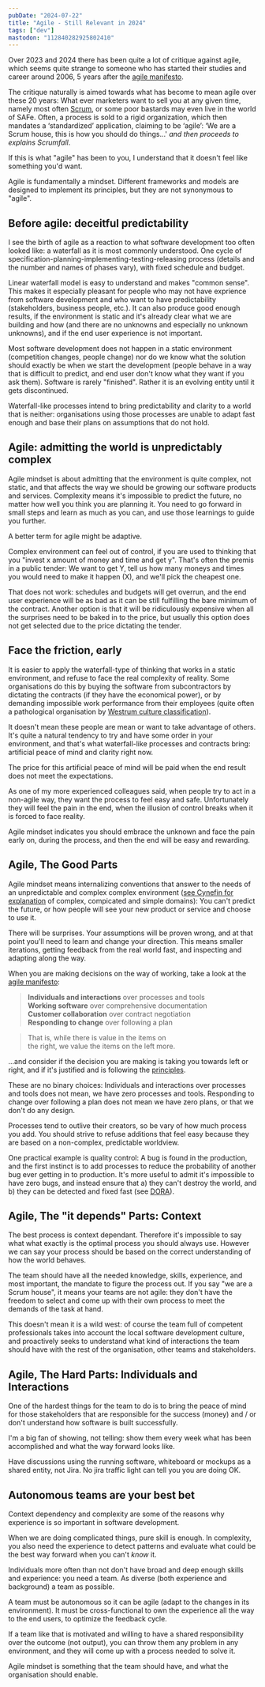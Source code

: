```yaml
---
pubDate: "2024-07-22"
title: "Agile - Still Relevant in 2024"
tags: ["dev"]
mastodon: "112840282925802410"
---
```

Over 2023 and 2024 there has been quite a lot of critique against agile, which seems quite strange to someone who has started their studies and career around 2006, 5 years after the [agile manifesto](https://agilemanifesto.org).

The critique naturally is aimed towards what has become to mean agile over these 20 years: What ever marketers want to sell you at any given time, namely most often [Scrum](https://ronjeffries.com/articles/016-09ff/defense/), or some poor bastards may even live in the world of SAFe. Often, a process is sold to a rigid organization, which then mandates a ‘standardized’ application, claiming to be ‘agile’: ‘We are a Scrum house, this is how you should do things...' _and then proceeds to explains Scrumfall_.

If this is what "agile" has been to you, I understand that it doesn't feel like something you'd want.

Agile is fundamentally a mindset. Different frameworks and models are designed to implement its principles, but they are not synonymous to "agile".

## Before agile: deceitful predictability

I see the birth of agile as a reaction to what software development too often looked like: a waterfall as it is most commonly understood. One cycle of specification-planning-implementing-testing-releasing process (details and the number and names of phases vary), with fixed schedule and budget.

Linear waterfall model is easy to understand and makes "common sense". This makes it especially pleasant for people who may not have exprience from software development and who want to have predictability (stakeholders, business people, etc.). It can also produce good enough results, if the environment is static and it's already clear what we are building and how (and there are no unknowns and especially no unknown unknowns), and if the end user experience is not important.

Most software development does not happen in a static environment (competition changes, people change) nor do we know what the solution should exactly be when we start the development (people behave in a way that is difficult to predict, and end user don't know what they want if you ask them). Software is rarely "finished". Rather it is an evolving entity until it gets discontinued.

Waterfall-like processes intend to bring predictability and clarity to a world that is neither: organisations using those processes are unable to adapt fast enough and base their plans on assumptions that do not hold.

## Agile: admitting the world is unpredictably complex

Agile mindset is about admitting that the environment is quite complex, not static, and that affects the way we should be growing our software products and services. Complexity means it's impossible to predict the future, no matter how well you think you are planning it. You need to go forward in small steps and learn as much as you can, and use those learnings to guide you further.

A better term for agile might be adaptive.

Complex environment can feel out of control, if you are used to thinking that you "invest x amount of money and time and get y". That's often the premis in a public tender: We want to get Y, tell us how many moneys and times you would need to make it happen (X), and we'll pick the cheapest one.

That does not work: schedules and budgets will get overrun, and the end user experience will be as bad as it can be still fulfilling the bare minimum of the contract. Another option is that it will be ridiculously expensive when all the surprises need to be baked in to the price, but usually this option does not get selected due to the price dictating the tender.

## Face the friction, early

It is easier to apply the waterfall-type of thinking that works in a static environment, and refuse to face the real complexity of reality. Some organisations do this by buying the software from subcontractors by dictating the contracts (if they have the economical power), or by demanding impossible work performance from their employees (quite often a pathological organisation by [Westrum culture classification](https://dora.dev/capabilities/generative-organizational-culture/)).

It doesn't mean these people are mean or want to take advantage of others. It's quite a natural tendency to try and have some order in your environment, and that's what waterfall-like processes and contracts bring: artificial peace of mind and clarity right now. 

The price for this artificial peace of mind will be paid when the end result does not meet the expectations.

As one of my more experienced colleagues said, when people try to act in a non-agile way, they want the process to feel easy and safe. Unfortunately they will feel the pain in the end, when the illusion of control breaks when it is forced to face reality.

Agile mindset indicates you should embrace the unknown and face the pain early on, during the process, and then the end will be easy and rewarding.

## Agile, The Good Parts

Agile mindset means internalizing conventions that answer to the needs of an unpredictable and complex complex environment ([see Cynefin for explanation](https://en.wikipedia.org/wiki/Cynefin_framework) of complex, compicated and simple domains): You can't predict the future, or how people will see your new product or service and choose to use it. 

There will be surprises. Your assumptions will be proven wrong, and at that point you'll need to learn and change your direction. This means smaller iterations, getting feedback from the real world fast, and inspecting and adapting along the way.

When you are making decisions on the way of working, take a look at the [agile manifesto](https://agilemanifesto.org):

> **Individuals and interactions** over processes and tools  
> **Working software** over comprehensive documentation  
> **Customer collaboration** over contract negotiation  
> **Responding to change** over following a plan  

> That is, while there is value in the items on  
> the right, we value the items on the left more.

...and consider if the decision you are making is taking you towards left or right, and if it's justified and is following the [principles](https://agilemanifesto.org/principles.html). 

These are no binary choices: Individuals and interactions over processes and tools does not mean, we have zero processes and tools. Responding to change over following a plan does not mean we have zero plans, or that we don't do any design.

Processes tend to outlive their creators, so be vary of how much process you add. You should strive to refuse additions that feel easy because they are based on a non-complex, predictable worldview. 

One practical example is quality control: A bug is found in the production, and the first instinct is to add processes to reduce the probability of another bug ever getting in to production. It's more useful to admit it's impossible to have zero bugs, and instead ensure that a) they can't destroy the world, and b) they can be detected and fixed fast (see [DORA](https://dora.dev/quickcheck/)).

## Agile, The "it depends" Parts: Context

The best process is context dependant. Therefore it's impossible to say what what exactly is the optimal process you should always use. However we can say your process should be based on the correct understanding of how the world behaves.

The team should have all the needed knowledge, skills, experience, and most important, the mandate to figure the process out. If you say "we are a Scrum house", it means your teams are not agile: they don't have the freedom to select and come up with their own process to meet the demands of the task at hand.

This doesn't mean it is a wild west: of course the team full of competent professionals takes into account the local software development culture, and proactively seeks to understand what kind of interactions the team should have with the rest of the organisation, other teams and stakeholders.

## Agile, The Hard Parts: Individuals and Interactions

One of the hardest things for the team to do is to bring the peace of mind for those stakeholders that are responsible for the success (money) and / or don't understand how software is built successfully. 

I'm a big fan of showing, not telling: show them every week what has been accomplished and what the way forward looks like. 

Have discussions using the running software, whiteboard or mockups as a shared entity, not Jira. No jira traffic light can tell you you are doing OK.

## Autonomous teams are your best bet

Context dependency and complexity are some of the reasons why experience is so important in software development. 

When we are doing complicated things, pure skill is enough. In complexity, you also need the experience to detect patterns and evaluate what could be the best way forward when you can't *know* it. 

Individuals more often than not don't have broad and deep enough skills and experience: you need a team. As diverse (both experience and background) a team as possible.

A team must be autonomous so it can be agile (adapt to the changes in its environment). It must be cross-functional to own the experience all the way to the end users, to optimize the feedback cycle.

If a team like that is motivated and willing to have a shared responsibility over the outcome (not output), you can throw them any problem in any environment, and they will come up with a process needed to solve it.

Agile mindset is something that the team should have, and what the organisation should enable.